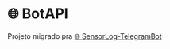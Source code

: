 # 🌐 BotAPI

Projeto migrado pra [🌐 SensorLog-TelegramBot](https://github.com/sensorlog/SensorLog-TelegramBot)
